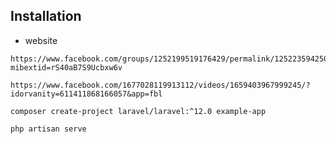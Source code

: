 ## Installation

- website

  

```
https://www.facebook.com/groups/1252199519176429/permalink/1252235942506120/?mibextid=rS40aB7S9Ucbxw6v
```

```
https://www.facebook.com/1677028119913112/videos/1659403967999245/?idorvanity=611411868166057&app=fbl
```

```
composer create-project laravel/laravel:^12.0 example-app
```

```
php artisan serve
```
